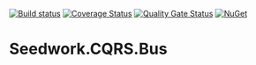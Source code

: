 [![Build status](https://ci.appveyor.com/api/projects/status/x0jxj81p2demnsw6/branch/master?svg=true)](https://ci.appveyor.com/project/tiagor87/seedwork-cqrs-bus/branch/master)
[![Coverage Status](https://coveralls.io/repos/github/tiagor87/Seedwork.CQRS.Bus/badge.svg)](https://coveralls.io/github/tiagor87/Seedwork.CQRS.Bus)
[![Quality Gate Status](https://sonarcloud.io/api/project_badges/measure?project=tiagor87_Seedwork.CQRS.Bus&metric=alert_status)](https://sonarcloud.io/dashboard?id=tiagor87_Seedwork.CQRS.Bus)
[![NuGet](https://buildstats.info/nuget/Seedwork.CQRS.Bus.Core)](http://www.nuget.org/packages/Seedwork.CQRS.Bus.Core)

# Seedwork.CQRS.Bus